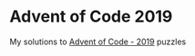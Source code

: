# Advent of Code 2019

My solutions to [Advent of Code - 2019](https://adventofcode.com/2019) puzzles